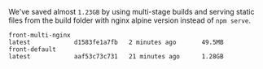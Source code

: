 We've saved almost `1.23GB` by using multi-stage builds and serving static files from the build folder with nginx alpine version instead of `npm serve`.

```
front-multi-nginx                                                                                        latest            d1583fe1a7fb   2 minutes ago       49.5MB
front-default                                                                                            latest            aaf53c73c731   21 minutes ago      1.28GB
```
